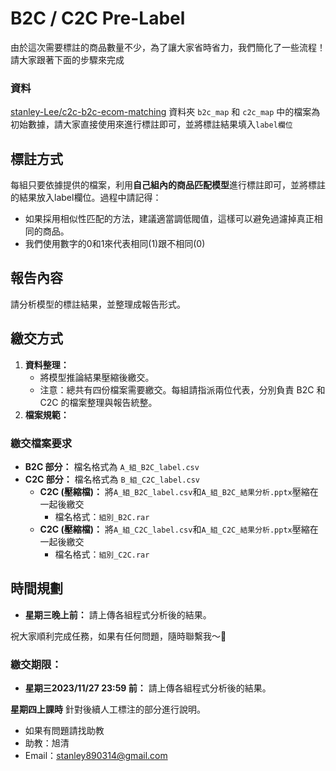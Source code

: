 # B2C / C2C Pre-Label

由於這次需要標註的商品數量不少，為了讓大家省時省力，我們簡化了一些流程！請大家跟著下面的步驟來完成

### 資料
[stanley-Lee/c2c-b2c-ecom-matching](https://huggingface.co/datasets/stanley-Lee/c2c-b2c-ecom-matching)
資料夾 `b2c_map` 和 `c2c_map` 中的檔案為初始數據，請大家直接使用來進行標註即可，並將標註結果填入`label欄位`

## 標註方式
每組只要依據提供的檔案，利用**自己組內的商品匹配模型**進行標註即可，並將標註的結果放入label欄位。過程中請記得：
- 如果採用相似性匹配的方法，建議適當調低閥值，這樣可以避免過濾掉真正相同的商品。
- 我們使用數字的0和1來代表相同(1)跟不相同(0)

## 報告內容
請分析模型的標註結果，並整理成報告形式。

## 繳交方式
1. **資料整理：**
   - 將模型推論結果壓縮後繳交。
   - 注意：總共有四份檔案需要繳交。每組請指派兩位代表，分別負責 B2C 和 C2C 的檔案整理與報告統整。
2. **檔案規範：**
### 繳交檔案要求
- **B2C 部分：** 檔名格式為 `A_組_B2C_label.csv`
- **C2C 部分：** 檔名格式為 `B_組_C2C_label.csv`
   - **C2C (壓縮檔)：**
   將`A_組_B2C_label.csv`和`A_組_B2C_結果分析.pptx`壓縮在一起後繳交
     - 檔名格式：`組別_B2C.rar`
   - **C2C (壓縮檔)：**
   將`A_組_C2C_label.csv`和`A_組_C2C_結果分析.pptx`壓縮在一起後繳交
     - 檔名格式：`組別_C2C.rar`

## 時間規劃
- **星期三晚上前：** 請上傳各組程式分析後的結果。

祝大家順利完成任務，如果有任何問題，隨時聯繫我～💪

### 繳交期限：
- **星期三2023/11/27 23:59 前：** 請上傳各組程式分析後的結果。

**星期四上課時** 針對後續人工標注的部分進行說明。
* 如果有問題請找助教
* 助教：旭清
* Email：stanley890314@gmail.com